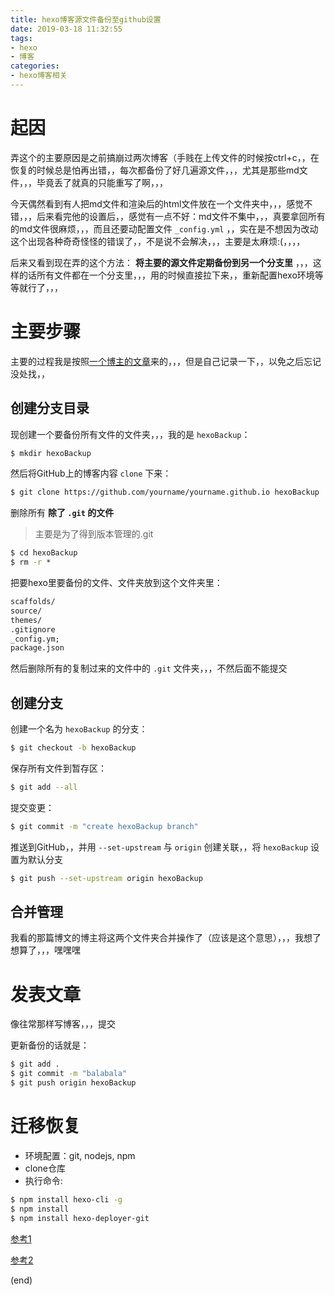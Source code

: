 ```yaml
---
title: hexo博客源文件备份至github设置
date: 2019-03-18 11:32:55
tags:
- hexo
- 博客
categories:
- hexo博客相关
---
```


# 起因

弄这个的主要原因是之前搞崩过两次博客（手贱在上传文件的时候按ctrl+c，，在恢复的时候总是怕再出错，，每次都备份了好几遍源文件，，，尤其是那些md文件，，，毕竟丢了就真的只能重写了啊，，，

今天偶然看到有人把md文件和渲染后的html文件放在一个文件夹中，，，感觉不错，，，后来看完他的设置后，，感觉有一点不好：md文件不集中，，，真要拿回所有的md文件很麻烦，，，而且还要动配置文件 ``_config.yml`` ，，实在是不想因为改动这个出现各种奇奇怪怪的错误了，，不是说不会解决，，，主要是太麻烦:(，，，，

后来又看到现在弄的这个方法： **将主要的源文件定期备份到另一个分支里** ，，，这样的话所有文件都在一个分支里，，，用的时候直接拉下来，，重新配置hexo环境等等就行了，，，

<!-- more -->

# 主要步骤

主要的过程我是按照[一个博主的文章](https://blog.csdn.net/White_Idiot/article/details/80685990)来的，，，但是自己记录一下，，以免之后忘记没处找，，

## 创建分支目录

现创建一个要备份所有文件的文件夹，，，我的是 ``hexoBackup``：

```cmd
$ mkdir hexoBackup
```

然后将GitHub上的博客内容 ``clone`` 下来：

```bash
$ git clone https://github.com/yourname/yourname.github.io hexoBackup
```

删除所有 **除了 ``.git`` 的文件** 

>主要是为了得到版本管理的.git

```cmd
$ cd hexoBackup 
$ rm -r *
```

把要hexo里要备份的文件、文件夹放到这个文件夹里：

```cmd
scaffolds/
source/
themes/
.gitignore
_config.ym;
package.json
```

然后删除所有的复制过来的文件中的 ``.git`` 文件夹，，，不然后面不能提交

## 创建分支

创建一个名为 ``hexoBackup`` 的分支：

```bash
$ git checkout -b hexoBackup
```

保存所有文件到暂存区：

```bash
$ git add --all
```

提交变更：

```bash
$ git commit -m "create hexoBackup branch"
```

推送到GitHub，，并用 ``--set-upstream`` 与 ``origin`` 创建关联，，将 ``hexoBackup`` 设置为默认分支

```bash
$ git push --set-upstream origin hexoBackup
```

## 合并管理

我看的那篇博文的博主将这两个文件夹合并操作了（应该是这个意思），，，我想了想算了，，，嘿嘿嘿

# 发表文章

像往常那样写博客，，，提交

更新备份的话就是：

```bash
$ git add .
$ git commit -m "balabala"
$ git push origin hexoBackup
```

# 迁移恢复

+ 环境配置：git, nodejs, npm
+ clone仓库
+ 执行命令:

```bash
$ npm install hexo-cli -g
$ npm install
$ npm install hexo-deployer-git
```


[参考1](https://www.jianshu.com/p/baab04284923)

[参考2](https://blog.csdn.net/White_Idiot/article/details/80685990)

(end)